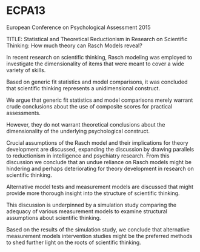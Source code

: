 # ECPA13
European Conference on Psychological Assessment 2015

TITLE: Statistical and Theoretical Reductionism in Research on Scientific Thinking: How much theory can Rasch Models reveal?

In recent research on scientific thinking, Rasch modeling was employed to investigate the dimensionality of items that were meant to cover a wide variety of skills.

Based on generic fit statistics and model comparisons, it was concluded that scientific thinking represents a unidimensional construct.

We argue that generic fit statistics and model comparisons merely warrant crude conclusions about the use of composite scores for practical assessments.

However, they do not warrant theoretical conclusions about the dimensionality of the underlying psychological construct.

Crucial assumptions of the Rasch model and their implications for theory development are discussed, expanding the discussion by drawing parallels to reductionism in intelligence and psychiatry research. From this discussion we conclude that an undue reliance on Rasch models might be hindering and perhaps deteriorating for theory development in research on scientific thinking.

Alternative model tests and measurement models are discussed that might provide more thorough insight into the structure of scientific thinking.

This discussion is underpinned by a simulation study comparing the adequacy of various measurement models to examine structural assumptions about scientific thinking.

Based on the results of the simulation study, we conclude that alternative measurement models intervention studies might be the preferred methods to shed further light on the roots of scientific thinking.
